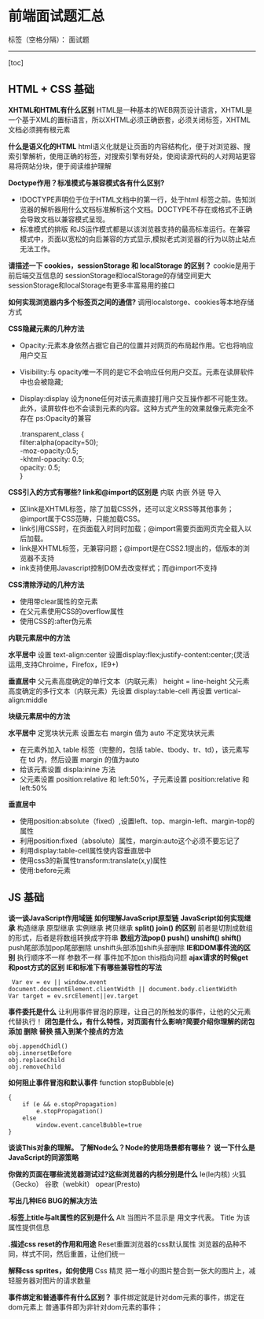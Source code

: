 ﻿# 前端面试题汇总

标签（空格分隔）： 面试题

---

[toc]
## HTML + CSS 基础
**XHTML和HTML有什么区别**
HTML是一种基本的WEB网页设计语言，XHTML是一个基于XML的置标语言，所以XHTML必须正确嵌套，必须关闭标签，XHTML文档必须拥有根元素

**什么是语义化的HTML**
html语义化就是让页面的内容结构化，便于对浏览器、搜索引擎解析，使用正确的标签，对搜索引擎有好处，使阅读源代码的人对网站更容易将网站分块，便于阅读维护理解

**Doctype作用？标准模式与兼容模式各有什么区别?**
  
 - !DOCTYPE声明位于位于HTML文档中的第一行，处于html 标签之前。告知浏览器的解析器用什么文档标准解析这个文档。DOCTYPE不存在或格式不正确会导致文档以兼容模式呈现。
 - 标准模式的排版 和JS运作模式都是以该浏览器支持的最高标准运行。在兼容模式中，页面以宽松的向后兼容的方式显示,模拟老式浏览器的行为以防止站点无法工作。

**请描述一下 cookies，sessionStorage 和 localStorage 的区别？**
cookie是用于前后端交互信息的
sessionStorage和localStorage的存储空间更大
sessionStorage和localStorage有更多丰富易用的接口


**如何实现浏览器内多个标签页之间的通信?**
调用localstorge、cookies等本地存储方式

**CSS隐藏元素的几种方法**

 - Opacity:元素本身依然占据它自己的位置并对网页的布局起作用。它也将响应用户交互
 - Visibility:与 opacity唯一不同的是它不会响应任何用户交互。元素在读屏软件中也会被隐藏;
 - Display:display 设为none任何对该元素直接打用户交互操作都不可能生效。此外，读屏软件也不会读到元素的内容。这种方式产生的效果就像元素完全不存在
ps:Opacity的兼容

    .transparent_class {  
          filter:alpha(opacity=50);  
          -moz-opacity:0.5;  
          -khtml-opacity: 0.5;  
          opacity: 0.5;  
    }

**CSS引入的方式有哪些? link和@import的区别是** 
内联 内嵌 外链 导入

 - 区link是XHTML标签，除了加载CSS外，还可以定义RSS等其他事务；@import属于CSS范畴，只能加载CSS。
 - link引用CSS时，在页面载入时同时加载；@import需要页面网页完全载入以后加载。
 - link是XHTML标签，无兼容问题；@import是在CSS2.1提出的，低版本的浏览器不支持
 - ink支持使用Javascript控制DOM去改变样式；而@import不支持

    
**CSS清除浮动的几种方法**

 - 使用带clear属性的空元素
 - 在父元素使用CSS的overflow属性
 - 使用CSS的:after伪元素

**内联元素居中的方法**

**水平居中**
设置 text-align:center
设置display:flex;justify-content:center;(灵活运用,支持Chroime，Firefox，IE9+)

**垂直居中**
父元素高度确定的单行文本（内联元素） height = line-height
父元素高度确定的多行文本（内联元素）先设置 display:table-cell 再设置 vertical-align:middle

**块级元素居中的方法**
 
 **水平居中**
 定宽块状元素 设置左右 margin 值为 auto
 不定宽块状元素 
 

 - 在元素外加入 table 标签（完整的，包括 table、tbody、tr、td），该元素写在 td 内，然后设置 margin 的值为auto
 - 给该元素设置 displa:inine 方法
 - 父元素设置 position:relative 和 left:50%，子元素设置 position:relative 和 left:50%

**垂直居中**

 - 使用position:absolute（fixed）,设置left、top、margin-left、margin-top的属性
 - 利用position:fixed（absolute）属性，margin:auto这个必须不要忘记了
 - 利用display:table-cell属性使内容垂直居中
 - 使用css3的新属性transform:translate(x,y)属性
 - 使用:before元素

## JS 基础
**谈一谈JavaScript作用域链**
**如何理解JavaScript原型链**
**JavaScript如何实现继承**
构造继承
原型继承
实例继承
拷贝继承
 **split() join() 的区别**
 前者是切割成数组的形式，后者是将数组转换成字符串
 **数组方法pop() push() unshift() shift()**
 push尾部添加pop尾部删除
 unshift头部添加shift头部删除
 **IE和DOM事件流的区别**
 执行顺序不一样
 参数不一样
 事件加不加on
 this指向问题
 **ajax请求的时候get 和post方式的区别**
 **IE和标准下有哪些兼容性的写法**

     Var ev = ev || window.event
    document.documentElement.clientWidth || document.body.clientWidth
    Var target = ev.srcElement||ev.target

**事件委托是什么** 
让利用事件冒泡的原理，让自己的所触发的事件，让他的父元素代替执行！
**闭包是什么，有什么特性，对页面有什么影响?简要介绍你理解的闭包**
**添加 删除 替换 插入到某个接点的方法**

    obj.appendChidl()
    obj.innersetBefore
    obj.replaceChild
    obj.removeChild

**如何阻止事件冒泡和默认事件**
function stopBubble(e)

    {
        if (e && e.stopPropagation)
            e.stopPropagation()
        else
            window.event.cancelBubble=true
    }
    
**谈谈This对象的理解。**
**了解Node么？Node的使用场景都有哪些？**
**说一下什么是JavaScript的同源策略**

**你做的页面在哪些流览器测试过?这些浏览器的内核分别是什么**
Ie(Ie内核) 火狐（Gecko） 谷歌（webkit） opear(Presto)

**写出几种IE6 BUG的解决方法**

**.标签上title与alt属性的区别是什么**
Alt 当图片不显示是 用文字代表。
Title 为该属性提供信息

**.描述css reset的作用和用途**
Reset重置浏览器的css默认属性 浏览器的品种不同，样式不同，然后重置，让他们统一

**解释css sprites，如何使用**
Css 精灵 把一堆小的图片整合到一张大的图片上，减轻服务器对图片的请求数量

**事件绑定和普通事件有什么区别？**
事件绑定就是针对dom元素的事件，绑定在dom元素上
普通事件即为非针对dom元素的事件；